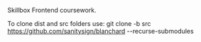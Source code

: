 Skillbox Frontend coursework.

To clone dist and src folders use: git clone -b src https://github.com/sanitysign/blanchard --recurse-submodules